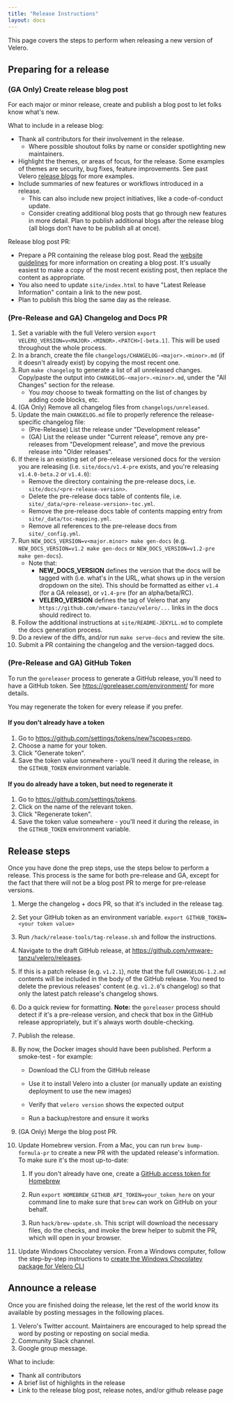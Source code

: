 ```yaml
---
title: "Release Instructions"
layout: docs
---
```


This page covers the steps to perform when releasing a new version of Velero.

## Preparing for a release

### (GA Only) Create release blog post

For each major or minor release, create and publish a blog post to let folks know what's new.

What to include in a release blog:
* Thank all contributors for their involvement in the release.
  * Where possible shoutout folks by name or consider spotlighting new maintainers.
* Highlight the themes, or areas of focus, for the release. Some examples of themes are security, bug fixes, feature improvements. See past Velero [release blogs][1] for more examples.
* Include summaries of new features or workflows introduced in a release.
  * This can also include new project initiatives, like a code-of-conduct update.
  * Consider creating additional blog posts that go through new features in more detail. Plan to publish additional blogs after the release blog (all blogs don’t have to be publish all at once).

Release blog post PR:
* Prepare a PR containing the release blog post. Read the [website guidelines][2] for more information on creating a blog post. It's usually easiest to make a copy of the most recent existing post, then replace the content as appropriate.
* You also need to update `site/index.html` to have "Latest Release Information" contain a link to the new post.
* Plan to publish this blog the same day as the release.

### (Pre-Release and GA) Changelog and Docs PR

1. Set a variable with the full Velero version `export VELERO_VERSION=v<MAJOR>.<MINOR>.<PATCH>[-beta.1]`. This will be used throughout the whole process.
1.  In a branch, create the file `changelogs/CHANGELOG-<major>.<minor>.md` (if it doesn't already exist) by copying the most recent one.
1.  Run `make changelog` to generate a list of all unreleased changes. Copy/paste the output into `CHANGELOG-<major>.<minor>.md`, under the "All Changes" section for the release.
    - You *may* choose to tweak formatting on the list of changes by adding code blocks, etc.
1.  (GA Only) Remove all changelog files from `changelogs/unreleased`.
1.  Update the main `CHANGELOG.md` file to properly reference the release-specific changelog file:
    - (Pre-Release) List the release under "Development release"
    - (GA) List the release  under "Current release", remove any pre-releases from "Development release", and move the previous release into "Older releases".
1.  If there is an existing set of pre-release versioned docs for the version you are releasing (i.e. `site/docs/v1.4-pre` exists, and you're releasing `v1.4.0-beta.2` or `v1.4.0`):
    - Remove the directory containing the pre-release docs, i.e. `site/docs/<pre-release-version>`.
    - Delete the pre-release docs table of contents file, i.e. `site/_data/<pre-release-version>-toc.yml`.
    - Remove the pre-release docs table of contents mapping entry from `site/_data/toc-mapping.yml`.
    - Remove all references to the pre-release docs from `site/_config.yml`.
1.  Run `NEW_DOCS_VERSION=v<major.minor> make gen-docs` (e.g. `NEW_DOCS_VERSION=v1.2 make gen-docs` or `NEW_DOCS_VERSION=v1.2-pre make gen-docs`).
    - Note that:
        - **NEW_DOCS_VERSION** defines the version that the docs will be tagged with (i.e. what's in the URL, what shows up in the version dropdown on the site). This should be formatted as either `v1.4` (for a GA release), or `v1.4-pre` (for an alpha/beta/RC).
        - **VELERO_VERSION** defines the tag of Velero that any `https://github.com/vmware-tanzu/velero/...` links in the docs should redirect to.
1.  Follow the additional instructions at `site/README-JEKYLL.md` to complete the docs generation process.
1.  Do a review of the diffs, and/or run `make serve-docs` and review the site.
1.  Submit a PR containing the changelog and the version-tagged docs.

### (Pre-Release and GA) GitHub Token

To run the `goreleaser` process to generate a GitHub release, you'll need to have a GitHub token. See https://goreleaser.com/environment/ for more details.

You may regenerate the token for every release if you prefer.

#### If you don't already have a token
1.  Go to https://github.com/settings/tokens/new?scopes=repo.
1.  Choose a name for your token.
1.  Click "Generate token".
1.  Save the token value somewhere - you'll need it during the release, in the `GITHUB_TOKEN` environment variable.

#### If you do already have a token, but need to regenerate it
1.  Go to https://github.com/settings/tokens.
1.  Click on the name of the relevant token.
1.  Click "Regenerate token".
1.  Save the token value somewhere - you'll need it during the release, in the `GITHUB_TOKEN` environment variable.

## Release steps

Once you have done the prep steps, use the steps below to perform a release. This process is the same for both pre-release and GA, except for the fact that there will not be a blog post PR to merge for pre-release versions.

1.  Merge the changelog + docs PR, so that it's included in the release tag.

1.  Set your GitHub token as an environment variable. `export GITHUB_TOKEN=<your token value>`

1.  Run `/hack/release-tools/tag-release.sh` and follow the instructions.

1.  Navigate to the draft GitHub release, at https://github.com/vmware-tanzu/velero/releases.

1.  If this is a patch release (e.g. `v1.2.1`), note that the full `CHANGELOG-1.2.md` contents will be included in the body of the GitHub release. You need to delete the previous releases' content (e.g. `v1.2.0`'s changelog) so that only the latest patch release's changelog shows.

1.  Do a quick review for formatting. **Note:** the `goreleaser` process should detect if it's a pre-release version, and check that box in the GitHub release appropriately, but it's always worth double-checking.

1.  Publish the release.

1.  By now, the Docker images should have been published. Perform a smoke-test - for example:

    - Download the CLI from the GitHub release
    - Use it to install Velero into a cluster (or manually update an existing deployment to use the new images)
    - Verify that `velero version` shows the expected output

    - Run a backup/restore and ensure it works

1.  (GA Only) Merge the blog post PR.

1. Update Homebrew version. From a Mac, you can run `brew bump-formula-pr` to create a new PR with the updated release's information. To make sure it's the most up-to-date:

    1. If you don't already have one, create a [GitHub access token for Homebrew](https://github.com/settings/tokens/new?scopes=gist,public_repo&description=Homebrew)

    1. Run `export HOMEBREW_GITHUB_API_TOKEN=your_token_here` on your command line to make sure that `brew` can work on GitHub on your behalf.

    1. Run `hack/brew-update.sh`. This script will download the necessary files, do the checks, and invoke the brew helper to submit the PR, which will open in your browser.

1. Update Windows Chocolatey version. From a Windows computer, follow the step-by-step instructions to [create the Windows Chocolatey package for Velero CLI](https://github.com/adamrushuk/velero-choco/blob/main/README.md)

## Announce a release

Once you are finished doing the release, let the rest of the world know its available by posting messages in the following places.

1. Velero's Twitter account. Maintainers are encouraged to help spread the word by posting or reposting on social media.
1. Community Slack channel.
1. Google group message.

What to include:

* Thank all contributors
* A brief list of highlights in the release
* Link to the release blog post, release notes, and/or github release page

[1]: https://velero.io/blog
[2]: website-guidelines.md
